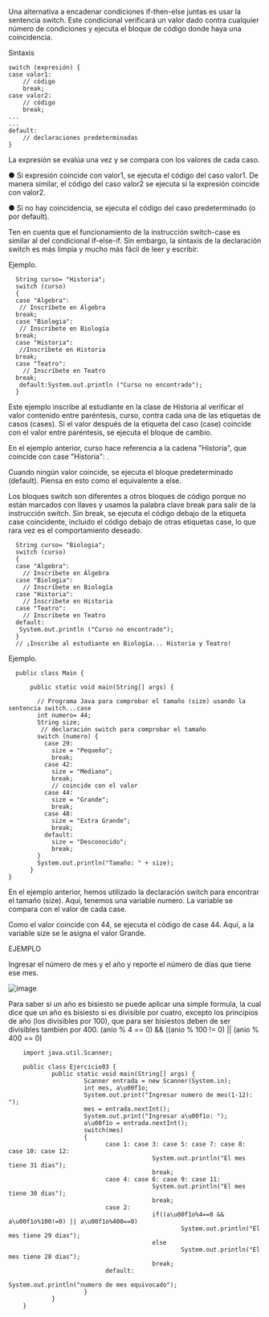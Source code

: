 Una alternativa a encadenar condiciones if-then-else juntas es usar la sentencia switch.
Este condicional verificará un valor dado contra cualquier número de condiciones y
ejecuta el bloque de código donde haya una coincidencia.

Sintaxis

    switch (expresión) {
    case valor1:
        // código
        break;
    case valor2:
        // código
        break;
    ...
    ...
    default:
        // declaraciones predeterminadas
    }

La expresión se evalúa una vez y se compara con los valores de cada caso.

● Si expresión coincide con valor1, se ejecuta el código del caso valor1. De manera
similar, el código del caso valor2 se ejecuta si la expresión coincide con valor2.

● Si no hay coincidencia, se ejecuta el código del caso predeterminado (o por
default).

Ten en cuenta que el funcionamiento de la instrucción switch-case es similar al del
condicional if-else-if. Sin embargo, la sintaxis de la declaración switch es más limpia y
mucho más fácil de leer y escribir.

Ejemplo.

      String curso= "Historia";
      switch (curso)
      {
      case "Algebra":
       // Inscríbete en Álgebra
      break;
      case "Biologia":
       // Inscríbete en Biología
      break;
      case "Historia":
       //Inscríbete en Historia
      break;
      case "Teatro":
        // Inscríbete en Teatro
      break;
       default:System.out.println ("Curso no encontrado");
      }
      
Este ejemplo inscribe al estudiante en la clase de Historia al verificar el valor contenido
entre paréntesis, curso, contra cada una de las etiquetas de casos (cases). Si el valor
después de la etiqueta del caso (case) coincide con el valor entre paréntesis, se ejecuta
el bloque de cambio.

En el ejemplo anterior, curso hace referencia a la cadena "Historia", que coincide con
case "Historia": .

Cuando ningún valor coincide, se ejecuta el bloque predeterminado (default). Piensa en
esto como el equivalente a else.

Los bloques switch son diferentes a otros bloques de código porque no están marcados
con llaves y usamos la palabra clave break para salir de la instrucción switch.
Sin break, se ejecuta el código debajo de la etiqueta case coincidente, incluido el código
debajo de otras etiquetas case, lo que rara vez es el comportamiento deseado.

      String curso= "Biologia";
      switch (curso)
      {
      case "Algebra":
        // Inscríbete en Álgebra
      case "Biologia":
        // Inscríbete en Biología
      case "Historia":
        // Inscríbete en Historia
      case "Teatro":
        // Inscríbete en Teatro
      default:
       System.out.println ("Curso no encontrado");
      }
      // ¡Inscribe al estudiante en Biología... Historia y Teatro!
      
  Ejemplo.
  
      public class Main {

          public static void main(String[] args) {

            // Programa Java para comprobar el tamaño (size) usando la sentencia switch...case
            int numero= 44;
            String size;
             // declaración switch para comprobar el tamaño
            switch (numero) {
              case 29:
                size = "Pequeño";
                break;
              case 42:
                size = "Mediano";
                break;
                // coincide con el valor
              case 44:
                size = "Grande";
                break;
              case 48:
                size = "Extra Grande";
                break;
              default:
                size = "Desconocido";
                break;
            }
            System.out.println("Tamaño: " + size);
          }
    }


En el ejemplo anterior, hemos utilizado la declaración switch para encontrar el tamaño
(size). Aquí, tenemos una variable numero. La variable se compara con el valor de cada
case.

Como el valor coincide con 44, se ejecuta el código de case 44.
Aquí, a la variable size se le asigna el valor Grande.

EJEMPLO

Ingresar el número de mes y el año y reporte el número de días que tiene ese mes.

![image](https://user-images.githubusercontent.com/91554777/176981781-54169a67-78ed-4e82-8d32-4a276e1eda03.png)

Para saber si un año es bisiesto se puede aplicar una simple formula, la cual dice que un año es bisiesto si es divisible por cuatro, excepto los principios de año (los divisibles por 100), que para ser bisiestos deben de ser divisibles también por 400.
(anio % 4 == 0) && ((anio % 100 != 0) || (anio % 400 == 0)

        import java.util.Scanner;

        public class Ejercicio03 {
                public static void main(String[] args) {
                         Scanner entrada = new Scanner(System.in);
                         int mes, a\u00f1o;
                         System.out.print("Ingresar numero de mes(1-12): ");
                         mes = entrada.nextInt();
                         System.out.print("Ingresar a\u00f1o: ");
                         a\u00f1o = entrada.nextInt();
                         switch(mes)
                         {
                               case 1: case 3: case 5: case 7: case 8: case 10: case 12:
                                            System.out.println("El mes tiene 31 dias");
                                            break;
                               case 4: case 6: case 9: case 11:
                                            System.out.println("El mes tiene 30 dias");
                                            break;
                               case 2:
                                            if((a\u00f1o%4==0 && a\u00f1o%100!=0) || a\u00f1o%400==0)
                                                    System.out.println("El mes tiene 29 dias");
                                            else
                                                    System.out.println("El mes tiene 28 dias");
                                            break;
                               default:
                                                    System.out.println("numero de mes equivocado");
                         }
                }
        }
